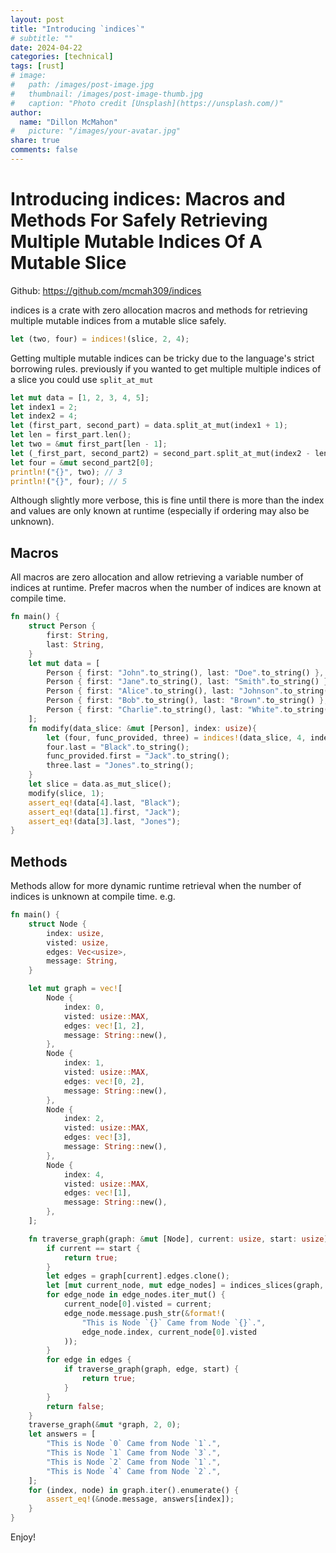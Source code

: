 ```yaml
---
layout: post
title: "Introducing `indices`"
# subtitle: ""
date: 2024-04-22
categories: [technical]
tags: [rust]
# image:
#   path: /images/post-image.jpg
#   thumbnail: /images/post-image-thumb.jpg
#   caption: "Photo credit [Unsplash](https://unsplash.com/)"
author:
  name: "Dillon McMahon"
#   picture: "/images/your-avatar.jpg"
share: true
comments: false
---
```


# Introducing indices: Macros and Methods For Safely Retrieving Multiple Mutable Indices Of A Mutable Slice

Github: <https://github.com/mcmah309/indices>

indices is a crate with zero allocation macros and methods for retrieving multiple mutable indices from a mutable slice safely.

```rust 
let (two, four) = indices!(slice, 2, 4);
```

Getting multiple mutable indices can be tricky due to the language's strict borrowing rules.
previously if you wanted to get multiple multiple indices of a slice you could use `split_at_mut`
```rust
let mut data = [1, 2, 3, 4, 5];
let index1 = 2;
let index2 = 4;
let (first_part, second_part) = data.split_at_mut(index1 + 1);
let len = first_part.len();
let two = &mut first_part[len - 1];
let (_first_part, second_part2) = second_part.split_at_mut(index2 - len);
let four = &mut second_part2[0];
println!("{}", two); // 3
println!("{}", four); // 5
```
Although slightly more verbose, this is fine until there is more than the index and values are only known at runtime (especially if ordering may also be unknown).

## Macros
All macros are zero allocation and allow retrieving a variable number of indices at runtime. Prefer macros when the number
of indices are known at compile time.
```rust
fn main() {
    struct Person {
        first: String,
        last: String,
    }
    let mut data = [
        Person { first: "John".to_string(), last: "Doe".to_string() },
        Person { first: "Jane".to_string(), last: "Smith".to_string() },
        Person { first: "Alice".to_string(), last: "Johnson".to_string() },
        Person { first: "Bob".to_string(), last: "Brown".to_string() },
        Person { first: "Charlie".to_string(), last: "White".to_string() },
    ];
    fn modify(data_slice: &mut [Person], index: usize){
        let (four, func_provided, three) = indices!(data_slice, 4, index, 3);
        four.last = "Black".to_string();
        func_provided.first = "Jack".to_string();
        three.last = "Jones".to_string();
    }
    let slice = data.as_mut_slice();
    modify(slice, 1);
    assert_eq!(data[4].last, "Black");
    assert_eq!(data[1].first, "Jack");
    assert_eq!(data[3].last, "Jones");
}
```
## Methods
Methods allow for more dynamic runtime retrieval when the number of indices is unknown at compile time. e.g.
```rust
fn main() {
    struct Node {
        index: usize,
        visted: usize,
        edges: Vec<usize>,
        message: String,
    }

    let mut graph = vec![
        Node {
            index: 0,
            visted: usize::MAX,
            edges: vec![1, 2],
            message: String::new(),
        },
        Node {
            index: 1,
            visted: usize::MAX,
            edges: vec![0, 2],
            message: String::new(),
        },
        Node {
            index: 2,
            visted: usize::MAX,
            edges: vec![3],
            message: String::new(),
        },
        Node {
            index: 4,
            visted: usize::MAX,
            edges: vec![1],
            message: String::new(),
        },
    ];

    fn traverse_graph(graph: &mut [Node], current: usize, start: usize) -> bool {
        if current == start {
            return true;
        }
        let edges = graph[current].edges.clone();
        let [mut current_node, mut edge_nodes] = indices_slices(graph, [&[current], &edges]);
        for edge_node in edge_nodes.iter_mut() {
            current_node[0].visted = current;
            edge_node.message.push_str(&format!(
                "This is Node `{}` Came from Node `{}`.",
                edge_node.index, current_node[0].visted
            ));
        }
        for edge in edges {
            if traverse_graph(graph, edge, start) {
                return true;
            }
        }
        return false;
    }
    traverse_graph(&mut *graph, 2, 0);
    let answers = [
        "This is Node `0` Came from Node `1`.",
        "This is Node `1` Came from Node `3`.",
        "This is Node `2` Came from Node `1`.",
        "This is Node `4` Came from Node `2`.",
    ];
    for (index, node) in graph.iter().enumerate() {
        assert_eq!(&node.message, answers[index]);
    }
}
```

Enjoy!